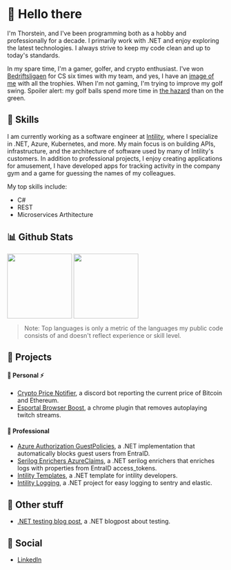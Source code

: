 # 👋 Hello there

I'm Thorstein, and I've been programming both as a hobby and professionally for a decade. I primarily work with .NET and enjoy exploring the latest technologies. I always strive to keep my code clean and up to today's standards. 

In my spare time, I'm a gamer, golfer, and crypto enthusiast. I've won [Bedriftsligaen][bedriftsligaen] for CS six times with my team, and yes, I have an [image of me](https://github.com/user-attachments/assets/d4c3cf17-0342-4f5a-b0c0-d6843e8e5755)
with all the trophies. When I'm not gaming, I'm trying to improve my golf swing. Spoiler alert: my golf balls spend more time in [the hazard](https://github.com/user-attachments/assets/63fce06d-f7e1-4827-bc5c-903672dadd32) than on the green.

## 🌟 Skills

I am currently working as a software engineer at [Intility][intility], where I specialize in .NET, Azure, Kubernetes, and more. My main focus is on building APIs, infrastructure, and the architecture of software used by many of Intility's customers.
In addition to professional projects, I enjoy creating applications for amusement, I have developed apps for tracking activity in the company gym and a game for guessing the names of my colleagues.

My top skills include:
* C#
* REST
* Microservices Arthitecture

## 📊 Github Stats

<picture>
  <source
    srcset="https://github-readme-stats.vercel.app/api?username=Loekensgard&show_icons=true&theme=dark&hide_border=true"
    media="(prefers-color-scheme: dark)"
  />
  <source
    srcset="https://github-readme-stats.vercel.app/api?username=Loekensgard&show_icons=true&hide_border=true"
    media="(prefers-color-scheme: light), (prefers-color-scheme: no-preference)"
  />
  <img height=150  align="center" src="https://github-readme-stats.vercel.app/api?username=Loekensgard&show_icons=true&hide_border=true" />
</picture>

<picture>
  <source
    srcset="https://github-readme-stats.vercel.app/api/top-langs?username=Loekensgard&show_icons=true&theme=dark&hide_border=true&layout=compact"
    media="(prefers-color-scheme: dark)"
  />
  <source
    srcset="https://github-readme-stats.vercel.app/api/top-langs?username=Loekensgard&show_icons=true&theme=dark&hide_border=true&layout=compact"
    media="(prefers-color-scheme: light), (prefers-color-scheme: no-preference)"
  />
  <img height=150 align="center" src="https://github-readme-stats.vercel.app/api/top-langs?username=Loekensgard&show_icons=true&theme=dark&hide_border=true&layout=compact" />
</picture>

> Note: Top languages is only a metric of the languages my public code consists of and doesn't reflect experience or skill level.

## 🔭 Projects

#### 👷 Personal ⚡

* [Crypto Price Notifier][crypto-price-notifier], a discord bot reporting the current price of Bitcoin and Ethereum. 
* [Esportal Browser Boost][esportal-browser-boost], a chrome plugin that removes autoplaying twitch streams. 

#### 👮 Professional 

* [Azure Authorization GuestPolicies][authorization-guestpolicies], a .NET implementation that automatically blocks guest users from EntraID. 
* [Serilog Enrichers AzureClaims][serilog-enrichers-azureclaims], a .NET serilog enrichers that enriches logs with properties from EntraID access_tokens. 
* [Intility Templates][intility-templates], a .NET template for intility developers. 
* [Intility Logging][intility-logging], a .NET project for easy logging to sentry and elastic. 

## 📰 Other stuff

* [.NET testing blog post][how-to-write-api-tests-in-net], a .NET blogpost about testing.

## 📨 Social

* [LinkedIn][linkedin]

[crypto-price-notifier]: https://github.com/loekensgard/CryptoPriceNotifier
[esportal-browser-boost]: https://github.com/loekensgard/Esportal-Browser-Boost
[authorization-guestpolicies]: https://github.com/intility/Authorization-Azure-GuestPolicies
[serilog-enrichers-azureclaims]: https://github.com/intility/serilog-enrichers-azureclaims
[how-to-write-api-tests-in-net]: https://engineering.intility.com/article/how-to-write-api-tests-in-net
[bedriftsligaen]: https://bedriftsligaen.no/
[linkedin]: https://www.linkedin.com/in/loekensgard/
[intility]: https://github.com/intility
[intility-templates]: https://github.com/Intility/templates
[intility-logging]: https://github.com/intility/Intility.Logging

